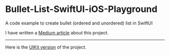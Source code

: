 # Bullet-List-SwiftUI-iOS-Playground
A code example to create bullet (ordered and unordered) list in SwiftUI

I have written a [Medium article](https://medium.com/p/7dfb7e3c30f1) about this project.

----

Here is the [UIKit version](https://github.com/ed-yee/Bullet-List-iOS-Playground.git) of the project.
